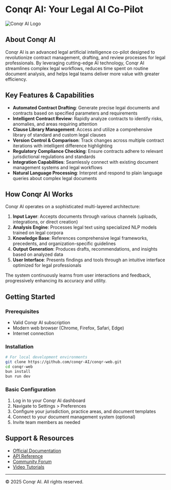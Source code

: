 # Conqr AI: Your Legal AI Co-Pilot

![Conqr AI Logo](https://res.cloudinary.com/df6weqp1w/image/upload/c_fill,h_200,w_200/logooo_vgkoru.png)

## About Conqr AI

Conqr AI is an advanced legal artificial intelligence co-pilot designed to revolutionize contract management, drafting, and review processes for legal professionals. By leveraging cutting-edge AI technology, Conqr AI streamlines complex legal workflows, reduces time spent on routine document analysis, and helps legal teams deliver more value with greater efficiency.

## Key Features & Capabilities

- **Automated Contract Drafting**: Generate precise legal documents and contracts based on specified parameters and requirements
- **Intelligent Contract Review**: Rapidly analyze contracts to identify risks, anomalies, and areas requiring attention
- **Clause Library Management**: Access and utilize a comprehensive library of standard and custom legal clauses
- **Version Control & Comparison**: Track changes across multiple contract iterations with intelligent difference highlighting
- **Regulatory Compliance Checking**: Ensure contracts adhere to relevant jurisdictional regulations and standards
- **Integration Capabilities**: Seamlessly connect with existing document management systems and legal workflows
- **Natural Language Processing**: Interpret and respond to plain language queries about complex legal documents

## How Conqr AI Works

Conqr AI operates on a sophisticated multi-layered architecture:

1. **Input Layer**: Accepts documents through various channels (uploads, integrations, or direct creation)
2. **Analysis Engine**: Processes legal text using specialized NLP models trained on legal corpora
3. **Knowledge Base**: References comprehensive legal frameworks, precedents, and organization-specific guidelines
4. **Output Generation**: Produces drafts, recommendations, and insights based on analyzed data
5. **User Interface**: Presents findings and tools through an intuitive interface optimized for legal professionals

The system continuously learns from user interactions and feedback, progressively enhancing its accuracy and utility.

## Getting Started

### Prerequisites
- Valid Conqr AI subscription
- Modern web browser (Chrome, Firefox, Safari, Edge)
- Internet connection

### Installation
```bash
# For local development environments
git clone https://github.com/conqr-AI/conqr-web.git
cd conqr-web
bun install
bun run dev
```

### Basic Configuration
1. Log in to your Conqr AI dashboard
2. Navigate to Settings > Preferences
3. Configure your jurisdiction, practice areas, and document templates
4. Connect to your document management system (optional)
5. Invite team members as needed

## Support & Resources

- [Official Documentation](https://docs.conqr.ai)
- [API Reference](https://api.conqr.ai)
- [Community Forum](https://community.conqr.ai)
- [Video Tutorials](https://learn.conqr.ai)

---

© 2025 Conqr AI. All rights reserved.

